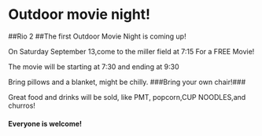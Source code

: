 # Outdoor movie night!

##Rio 2
##The first Outdoor Movie Night is coming up!  

On Saturday September 13,come to the miller field at 7:15 For a FREE Movie!

The movie will be starting at 7:30 and ending at 9:30

Bring pillows and a blanket, might be chilly. 
###Bring your own chair!###

Great food and drinks will be sold, like PMT, popcorn,CUP NOODLES,and churros!
 
 <h4 style="color:"yellow">Everyone is welcome!</h4>


